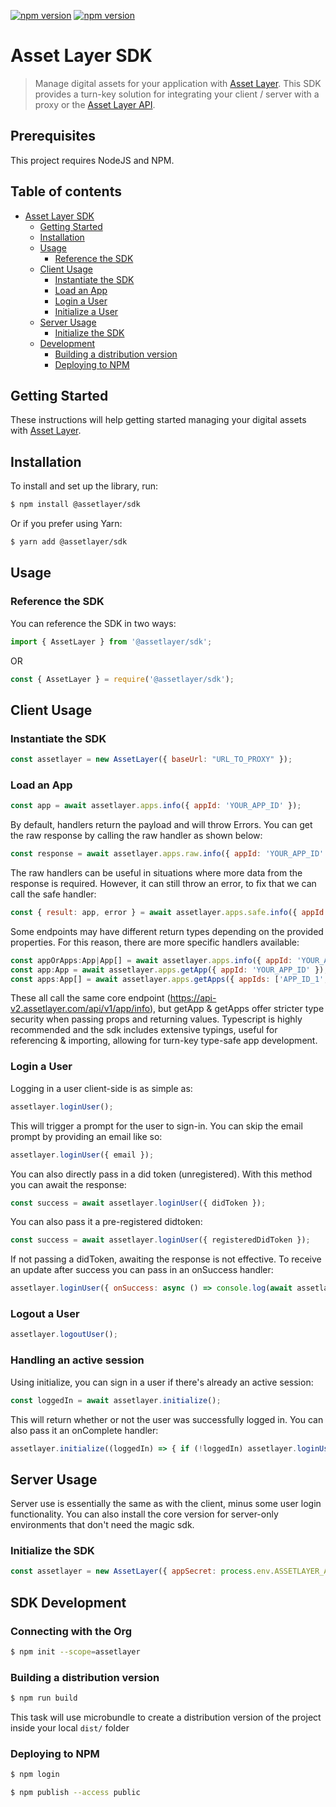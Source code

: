 [![npm version](https://badge.fury.io/js/isomorphic-unfetch.svg)](https://badge.fury.io/js/isomorphic-unfetch)
[![npm version](https://badge.fury.io/js/magic-sdk.svg)](https://badge.fury.io/js/magic-sdk)

# Asset Layer SDK

> Manage digital assets for your application with [Asset Layer](https://www.assetlayer.com). This SDK provides a turn-key solution for integrating your client / server with a proxy or the [Asset Layer API](https://docs.assetlayer.com).

## Prerequisites

This project requires NodeJS and NPM.

## Table of contents

- [Asset Layer SDK](#asset-layer-sdk)
  - [Getting Started](#getting-started)
  - [Installation](#installation)
  - [Usage](#usage)
    - [Reference the SDK](#reference-the-sdk)
  - [Client Usage](#client-usage)
    - [Instantiate the SDK](#instantiate-the-sdk)
    - [Load an App](#load-an-app)
    - [Login a User](#login-a-user)
    - [Initialize a User](#handling-an-active-session)
  - [Server Usage](#server-usage)
    - [Initialize the SDK](#initialize-the-sdk)
  - [Development](#sdk-development)
    - [Building a distribution version](#building-a-distribution-version)
    - [Deploying to NPM](#deploying-to-npm)

## Getting Started

These instructions will help getting started managing your digital assets with [Asset Layer](https://www.assetlayer.com).

## Installation

To install and set up the library, run:

```sh
$ npm install @assetlayer/sdk
```

Or if you prefer using Yarn:

```sh
$ yarn add @assetlayer/sdk
```

## Usage

### Reference the SDK

You can reference the SDK in two ways:

```js
import { AssetLayer } from '@assetlayer/sdk';
```

OR

```js
const { AssetLayer } = require('@assetlayer/sdk');
```

## Client Usage

### Instantiate the SDK

```js
const assetlayer = new AssetLayer({ baseUrl: "URL_TO_PROXY" });
```

### Load an App

```js
const app = await assetlayer.apps.info({ appId: 'YOUR_APP_ID' });
```

By default, handlers return the payload and will throw Errors.
You can get the raw response by calling the raw handler as shown below:

```js
const response = await assetlayer.apps.raw.info({ appId: 'YOUR_APP_ID' });
```

The raw handlers can be useful in situations where more data from the response is required.
However, it can still throw an error, to fix that we can call the safe handler:

```js
const { result: app, error } = await assetlayer.apps.safe.info({ appId: 'YOUR_APP_ID' });
```

Some endpoints may have different return types depending on the provided properties.
For this reason, there are more specific handlers available:

```js
const appOrApps:App|App[] = await assetlayer.apps.info({ appId: 'YOUR_APP_ID', appIds: ['APP_ID_1', 'APP_ID_2'] });
const app:App = await assetlayer.apps.getApp({ appId: 'YOUR_APP_ID' });
const apps:App[] = await assetlayer.apps.getApps({ appIds: ['APP_ID_1', 'APP_ID_2'] });
```

These all call the same core endpoint (https://api-v2.assetlayer.com/api/v1/app/info),
but getApp & getApps offer stricter type security when passing props and returning values.
Typescript is highly recommended and the sdk includes extensive typings,
useful for referencing & importing, allowing for turn-key type-safe app development.


### Login a User

Logging in a user client-side is as simple as:

```js
assetlayer.loginUser();
```

This will trigger a prompt for the user to sign-in. 
You can skip the email prompt by providing an email like so:

```js
assetlayer.loginUser({ email });
```

You can also directly pass in a did token (unregistered).
With this method you can await the response:

```js
const success = await assetlayer.loginUser({ didToken });
```

You can also pass it a pre-registered didtoken:

```js
const success = await assetlayer.loginUser({ registeredDidToken });
```

If not passing a didToken, awaiting the response is not effective.
To receive an update after success you can pass in an onSuccess handler:

```js
assetlayer.loginUser({ onSuccess: async () => console.log(await assetlayer.users.getUser()) });
```

### Logout a User

```js
assetlayer.logoutUser();
```

### Handling an active session

Using initialize, you can sign in a user if there's already an active session:

```js
const loggedIn = await assetlayer.initialize();
```

This will return whether or not the user was successfully logged in.
You can also pass it an onComplete handler:

```js
assetlayer.initialize((loggedIn) => { if (!loggedIn) assetlayer.loginUser(); });
```

## Server Usage

Server use is essentially the same as with the client, minus some user login functionality.
You can also install the core version for server-only environments that don't need the magic sdk.

### Initialize the SDK

```js
const assetlayer = new AssetLayer({ appSecret: process.env.ASSETLAYER_APP_SECRET });
```

## SDK Development

### Connecting with the Org

```sh
$ npm init --scope=assetlayer
```

### Building a distribution version

```sh
$ npm run build
```

This task will use microbundle to create a distribution version of the project
inside your local `dist/` folder

### Deploying to NPM

```sh
$ npm login

$ npm publish --access public
```
